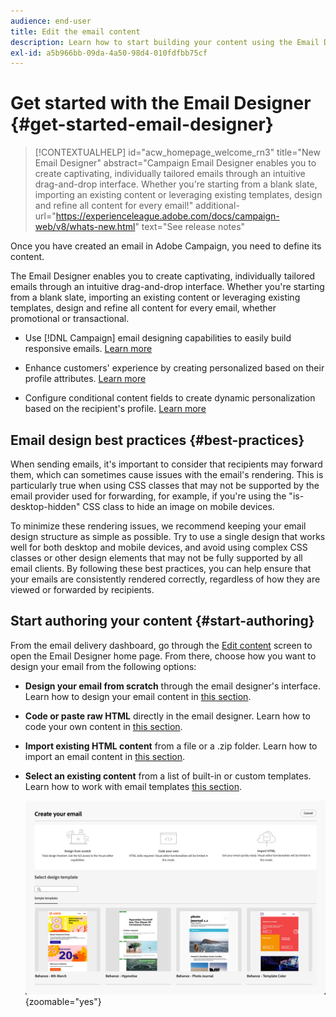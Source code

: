 ```yaml
---
audience: end-user
title: Edit the email content
description: Learn how to start building your content using the Email Designer in Campaign Web user interface
exl-id: a5b966bb-09da-4a50-98d4-010fdfbb75cf
---
```

# Get started with the Email Designer {#get-started-email-designer}

>[!CONTEXTUALHELP]
>id="acw_homepage_welcome_rn3"
>title="New Email Designer"
>abstract="Campaign Email Designer enables you to create captivating, individually tailored emails through an intuitive drag-and-drop interface. Whether you're starting from a blank slate, importing an existing content or leveraging existing templates, design and refine all content for every email!"
>additional-url="https://experienceleague.adobe.com/docs/campaign-web/v8/whats-new.html" text="See release notes"

Once you have created an email in Adobe Campaign, you need to define its content.

The Email Designer enables you to create captivating, individually tailored emails through an intuitive drag-and-drop interface. Whether you're starting from a blank slate, importing an existing content or leveraging existing templates, design and refine all content for every email, whether promotional or transactional.

<!--Built to deliver HTML optimized for responsive design, the Email Designer allows you to easily define and apply visibility conditions and dynamic content to an email, template, or fragment directly through the user interface. You can seamlessly switch between the drag and drop interface and HTML code at the click of a button.

The Email Designer allows you to create email content and email content templates. It is compatible with simple emails, transactional emails, A/B test emails, multilingual emails, and recurring emails.-->

* Use [!DNL Campaign] email designing capabilities to easily build responsive emails. [Learn more](create-email-content.md)

* Enhance customers' experience by creating personalized based on their profile attributes. [Learn more](../personalization/personalize.md)

* Configure conditional content fields to create dynamic personalization based on the recipient's profile. [Learn more](../personalization/conditions.md)

## Email design best practices {#best-practices}

When sending emails, it's important to consider that recipients may forward them, which can sometimes cause issues with the email's rendering. This is particularly true when using CSS classes that may not be supported by the email provider used for forwarding, for example, if you're using the "is-desktop-hidden" CSS class to hide an image on mobile devices.

To minimize these rendering issues, we recommend keeping your email design structure as simple as possible. Try to use a single design that works well for both desktop and mobile devices, and avoid using complex CSS classes or other design elements that may not be fully supported by all email clients. By following these best practices, you can help ensure that your emails are consistently rendered correctly, regardless of how they are viewed or forwarded by recipients.

## Start authoring your content {#start-authoring}

From the email delivery dashboard, go through the [Edit content](edit-content.md) screen to open the Email Designer home page. From there, choose how you want to design your email from the following options:

* **Design your email from scratch** through the email designer's interface. Learn how to design your email content in [this section](create-email-content.md).

* **Code or paste raw HTML** directly in the email designer. Learn how to code your own content in [this section](code-content.md).

* **Import existing HTML content** from a file or a .zip folder. Learn how to import an email content in [this section](existing-content.md).

* **Select an existing content** from a list of built-in or custom templates. Learn how to work with email templates [this section](create-email-templates.md).

    ![](assets/email_designer_create_options.png){zoomable="yes"}
